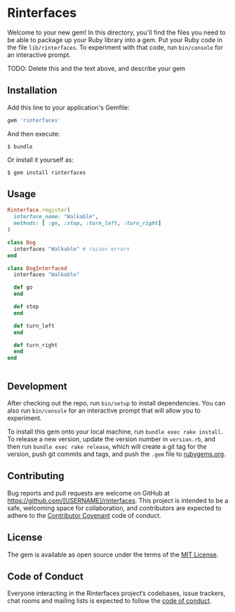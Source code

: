 # Rinterfaces

Welcome to your new gem! In this directory, you'll find the files you need to be able to package up your Ruby library into a gem. Put your Ruby code in the file `lib/rinterfaces`. To experiment with that code, run `bin/console` for an interactive prompt.

TODO: Delete this and the text above, and describe your gem

## Installation

Add this line to your application's Gemfile:

```ruby
gem 'rinterfaces'
```

And then execute:

    $ bundle

Or install it yourself as:

    $ gem install rinterfaces

## Usage

```ruby
Rinterface.register(
  interface_name: "Walkable",
  methods: [ :go, :stop, :turn_left, :turn_right]
)

class Dog
  interfaces "Walkable" # raises errors
end

class DogInterfaced
  interfaces "Walkable"

  def go
  end

  def stop
  end

  def turn_left
  end

  def turn_right
  end
end
```

```
```

## Development

After checking out the repo, run `bin/setup` to install dependencies. You can also run `bin/console` for an interactive prompt that will allow you to experiment.

To install this gem onto your local machine, run `bundle exec rake install`. To release a new version, update the version number in `version.rb`, and then run `bundle exec rake release`, which will create a git tag for the version, push git commits and tags, and push the `.gem` file to [rubygems.org](https://rubygems.org).

## Contributing

Bug reports and pull requests are welcome on GitHub at https://github.com/[USERNAME]/rinterfaces. This project is intended to be a safe, welcoming space for collaboration, and contributors are expected to adhere to the [Contributor Covenant](http://contributor-covenant.org) code of conduct.

## License

The gem is available as open source under the terms of the [MIT License](https://opensource.org/licenses/MIT).

## Code of Conduct

Everyone interacting in the Rinterfaces project’s codebases, issue trackers, chat rooms and mailing lists is expected to follow the [code of conduct](https://github.com/[USERNAME]/rinterfaces/blob/master/CODE_OF_CONDUCT.md).
